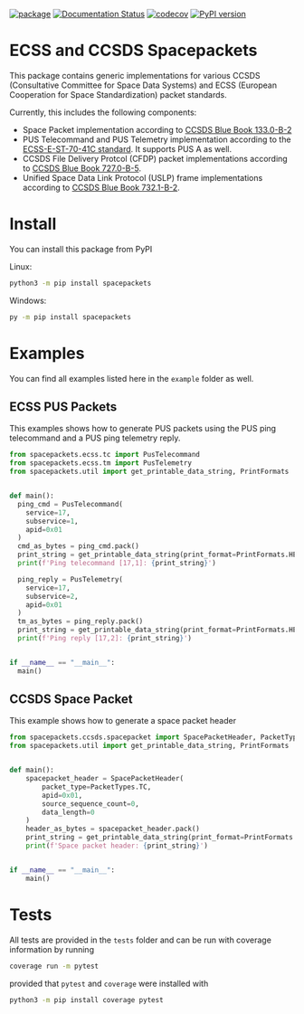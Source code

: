 [![package](https://github.com/robamu-org/py-spacepackets/actions/workflows/package.yml/badge.svg)](https://github.com/robamu-org/py-spacepackets/actions/workflows/package.yml)
[![Documentation Status](https://readthedocs.org/projects/spacepackets/badge/?version=latest)](https://spacepackets.readthedocs.io/en/latest/?badge=latest)
[![codecov](https://codecov.io/gh/robamu-org/py-spacepackets/branch/main/graph/badge.svg?token=YFLM60LCVI)](https://codecov.io/gh/robamu-org/py-spacepackets)
[![PyPI version](https://badge.fury.io/py/spacepackets.svg)](https://badge.fury.io/py/spacepackets)

ECSS and CCSDS Spacepackets
======

This package contains generic implementations for various CCSDS
(Consultative Committee for Space Data Systems) and ECSS
(European Cooperation for Space Standardization) packet standards.

Currently, this includes the following components:

- Space Packet implementation according to
  [CCSDS Blue Book 133.0-B-2](https://public.ccsds.org/Pubs/133x0b2e1.pdf)
- PUS Telecommand and PUS Telemetry implementation according to the
  [ECSS-E-ST-70-41C standard](https://ecss.nl/standard/ecss-e-st-70-41c-space-engineering-telemetry-and-telecommand-packet-utilization-15-april-2016/).
  It supports PUS A as well.
- CCSDS File Delivery Protcol (CFDP) packet implementations according to
  [CCSDS Blue Book 727.0-B-5](https://public.ccsds.org/Pubs/727x0b5.pdf).
- Unified Space Data Link Protocol (USLP) frame implementations according to
  [CCSDS Blue Book 732.1-B-2](https://public.ccsds.org/Pubs/732x1b2.pdf).

# Install

You can install this package from PyPI

Linux:

```sh
python3 -m pip install spacepackets
```

Windows:

```sh
py -m pip install spacepackets
```

# Examples

You can find all examples listed here in the `example` folder as well.

## ECSS PUS Packets

This examples shows how to generate PUS packets using the PUS ping telecommand and a PUS
ping telemetry reply.

```py
from spacepackets.ecss.tc import PusTelecommand
from spacepackets.ecss.tm import PusTelemetry
from spacepackets.util import get_printable_data_string, PrintFormats


def main():
  ping_cmd = PusTelecommand(
    service=17,
    subservice=1,
    apid=0x01
  )
  cmd_as_bytes = ping_cmd.pack()
  print_string = get_printable_data_string(print_format=PrintFormats.HEX, data=cmd_as_bytes)
  print(f'Ping telecommand [17,1]: {print_string}')

  ping_reply = PusTelemetry(
    service=17,
    subservice=2,
    apid=0x01
  )
  tm_as_bytes = ping_reply.pack()
  print_string = get_printable_data_string(print_format=PrintFormats.HEX, data=tm_as_bytes)
  print(f'Ping reply [17,2]: {print_string}')


if __name__ == "__main__":
  main()
```

## CCSDS Space Packet

This example shows how to generate a space packet header

```py
from spacepackets.ccsds.spacepacket import SpacePacketHeader, PacketTypes
from spacepackets.util import get_printable_data_string, PrintFormats


def main():
    spacepacket_header = SpacePacketHeader(
        packet_type=PacketTypes.TC,
        apid=0x01,
        source_sequence_count=0,
        data_length=0
    )
    header_as_bytes = spacepacket_header.pack()
    print_string = get_printable_data_string(print_format=PrintFormats.HEX, data=header_as_bytes)
    print(f'Space packet header: {print_string}')


if __name__ == "__main__":
    main()
```

# Tests

All tests are provided in the `tests` folder and can be run with coverage information
by running

```sh
coverage run -m pytest
```

provided that `pytest` and `coverage` were installed with

```sh
python3 -m pip install coverage pytest
```

